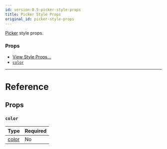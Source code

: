 ```yaml
---
id: version-0.5-picker-style-props
title: Picker Style Props
original_id: picker-style-props
---
```


[Picker](picker.md) style props.

### Props

- [View Style Props...](view-style-props.md)
- [`color`](picker-style-props.md#color)

---

# Reference

## Props

### `color`

| Type              | Required |
| ----------------- | -------- |
| [color](color.md) | No       |
